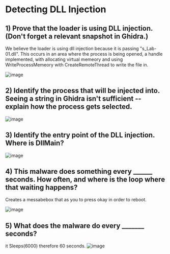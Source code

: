 # Detecting DLL Injection 

## 1) Prove that the loader is using DLL injection. (Don't forget a relevant snapshot in Ghidra.)
We believe the loader is using dll injection because it is passing "s_Lab-01.dll". This occurs in an area where the process is being opened, a handle implemented, with allocating virtual memeory and using WriteProcessMemeory with CreateRemoteThread to write the file in. 

![image](https://user-images.githubusercontent.com/89425242/233742308-1841444e-a6d3-4ae7-a2b1-405e91a84cd7.png)


## 2) Identify the process that will be injected into. Seeing a string in Ghidra isn't sufficient -- explain how the process gets selected.


![image](https://user-images.githubusercontent.com/89425242/233481193-e4a12896-4269-4fe6-abfb-a2852dd14828.png)


## 3) Identify the entry point of the DLL injection. Where is DllMain?


![image](https://user-images.githubusercontent.com/89425242/233480263-f81e35df-0799-4998-b10e-b54e719e330a.png)


## 4) This malware does something every ______ seconds. How often, and where is the loop where that waiting happens?
Creates a messabebox that as you to press okay in order to reboot. 

![image](https://user-images.githubusercontent.com/89425242/233745364-dd22307e-16dd-4e8a-b0b2-4ba205ad13fa.png)


## 5) What does the malware do every _______ seconds?
it Sleeps(6000) therefore 60 seconds. 
![image](https://user-images.githubusercontent.com/89425242/233745352-179c2928-c488-4030-88d9-451a1adf597e.png)

